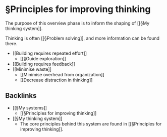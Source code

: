 # §Principles for improving thinking
The purpose of this overview phase is to inform the shaping of [[§My thinking system]].

Thinking is often [[§Problem solving]], and more information can be found there.

* [[Building requires repeated effort]]
	* [[§Guide exploration]]
* [[Building requires feedback]]
* [[Minimise waste]]
	* [[Minimise overhead from organization]]
	* [[Decrease distraction in thinking]]

## Backlinks
* [[§My systems]]
	* [[§Principles for improving thinking]]
* [[§My thinking system]]
	* The core principles behind this system are found in [[§Principles for improving thinking]].

<!-- #Life #p1 -->

<!-- {BearID:ABAB912E-BE12-439F-88F9-43719AC00420-15756-0000130434688A69} -->

